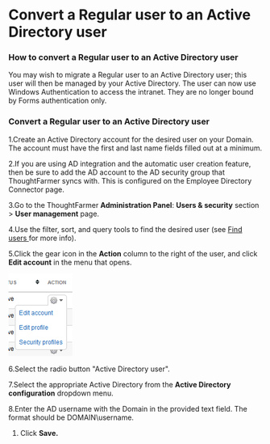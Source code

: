 # Convert a Regular user to an Active Directory user



### How to convert a Regular user to an Active Directory user

You may wish to migrate a Regular user to an Active Directory user; this user will then be managed by your Active Directory. The user can now use Windows Authentication to access the intranet. They are no longer bound by Forms authentication only.

### Convert a Regular user to an Active Directory user

1.Create an Active Directory account for the desired user on your Domain. The account must have the first and last name fields filled out at a minimum.

2.If you are using AD integration and the automatic user creation feature, then be sure to add the AD account to the AD security group that ThoughtFarmer syncs with. This is configured on the Employee Directory Connector page.

3.Go to the ThoughtFarmer **Administration Panel**: **Users & security** section &gt; **User management** page.

4.Use the filter, sort, and query tools to find the desired user \(see [Find users ](../find-users.md)for more info\).

5.Click the gear icon in the **Action** column to the right of the user, and click **Edit account** in the menu that opens.

![](../../../.gitbook/assets/1%20%28120%29.png)



6.Select the radio button "Active Directory user".

7.Select the appropriate Active Directory from the **Active Directory configuration** dropdown menu.

8.Enter the AD username with the Domain in the provided text field. The format should be DOMAIN\username.

1. Click **Save.**


